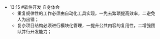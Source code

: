 
- 13:15 
	#软件开发 自身体会
	- 重复规律性的工作必须由自动化工具实现，一免去繁琐提高效率，二避免人为出错；
	- 复杂项目结构必须进行模块化管理，一提升公共内容的复用性，二增强团队并行开发能力； 